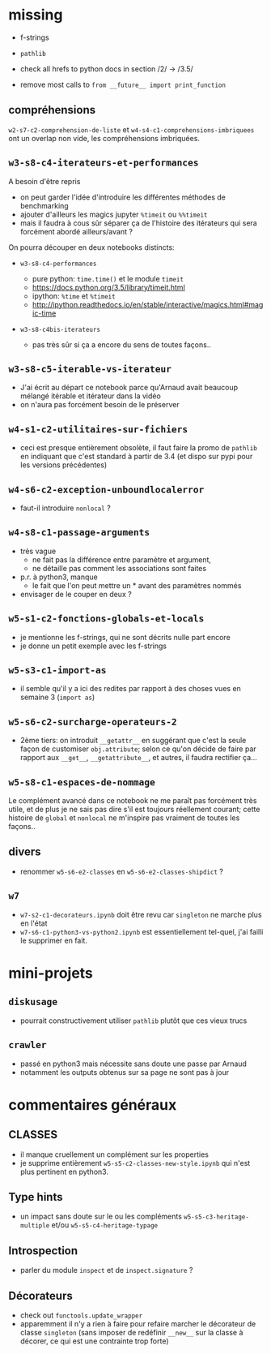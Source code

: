 # missing

* f-strings
* `pathlib`

* check all hrefs to python docs in section /2/ -> /3.5/
* remove most calls to `from __future__ import print_function`

## compréhensions

`w2-s7-c2-comprehension-de-liste` et `w4-s4-c1-comprehensions-imbriquees` ont un overlap non vide, les compréhensions imbriquées.

## `w3-s8-c4-iterateurs-et-performances`

A besoin d'être repris

* on peut garder l'idée d'introduire les différentes méthodes de benchmarking
* ajouter d'ailleurs les magics jupyter `%timeit` ou `%%timeit`
* mais il faudra à cous sûr séparer ça de l'histoire des itérateurs qui sera forcément abordé ailleurs/avant ?

On pourra découper en deux notebooks distincts:

* `w3-s8-c4-performances`
  * pure python: `time.time()` et le module `timeit`
  * https://docs.python.org/3.5/library/timeit.html
  * ipython: `%time` et `%timeit`
  * http://ipython.readthedocs.io/en/stable/interactive/magics.html#magic-time

* `w3-s8-c4bis-iterateurs`
  * pas très sûr si ça a encore du sens de toutes façons..

## `w3-s8-c5-iterable-vs-iterateur`

* J'ai écrit au départ ce notebook parce qu'Arnaud avait beaucoup mélangé itérable et itérateur dans la vidéo
* on n'aura pas forcément besoin de le préserver

## `w4-s1-c2-utilitaires-sur-fichiers`

* ceci est presque entièrement obsolète, il faut faire la promo de `pathlib` en indiquant que c'est standard à partir de 3.4 (et dispo sur pypi pour les versions précédentes)

## `w4-s6-c2-exception-unboundlocalerror`

* faut-il introduire `nonlocal` ?

## `w4-s8-c1-passage-arguments`

* très vague
  * ne fait pas la différence entre paramètre et argument,
  * ne détaille pas comment les associations sont faites
* p.r. à python3, manque
  * le fait que l'on peut mettre un * avant des paramètres nommés
* envisager de le couper en deux ?

## `w5-s1-c2-fonctions-globals-et-locals`

* je mentionne les f-strings, qui ne sont décrits nulle part encore
* je donne un petit exemple avec les f-strings

## `w5-s3-c1-import-as`

* il semble qu'il y a ici des redites par rapport à des choses vues en semaine 3 (`import as`)

## `w5-s6-c2-surcharge-operateurs-2`

* 2ème tiers: on introduit `__getattr__` en suggérant que c'est la seule façon de customiser `obj.attribute`; selon ce qu'on décide de faire par rapport aux `__get__`, `__getattribute__`, et autres, il faudra rectifier ça...

## `w5-s8-c1-espaces-de-nommage`

Le complément avancé dans ce notebook ne me paraît pas forcément très utile, et de plus je ne sais pas dire s'il est toujours réellement courant; cette histoire de `global` et `nonlocal` ne m'inspire pas vraiment de toutes les façons..

## divers

* renommer `w5-s6-e2-classes` en `w5-s6-e2-classes-shipdict` ?

## `w7`

* `w7-s2-c1-decorateurs.ipynb` doit être revu car `singleton` ne marche plus en l'état
* `w7-s6-c1-python3-vs-python2.ipynb` est essentiellement tel-quel, j'ai failli le supprimer en fait.

# mini-projets

## `diskusage`

* pourrait constructivement utiliser `pathlib` plutôt que ces vieux trucs

## `crawler`

* passé en python3 mais nécessite sans doute une passe par Arnaud
* notamment les outputs obtenus sur sa page ne sont pas à jour


# commentaires généraux

## CLASSES

* il manque cruellement un complément sur les properties
* je supprime entièrement `w5-s5-c2-classes-new-style.ipynb` qui n'est plus pertinent en python3.


## Type hints
* un impact sans doute sur le ou les compléments `w5-s5-c3-heritage-multiple` et/ou `w5-s5-c4-heritage-typage`

## Introspection
* parler du module `inspect` et de `inspect.signature` ?

## Décorateurs
* check out `functools.update_wrapper`
* apparemment il n'y a rien à faire pour refaire marcher le décorateur de classe `singleton` (sans imposer de redéfinir `__new__` sur la classe à décorer, ce qui est une contrainte trop forte)


